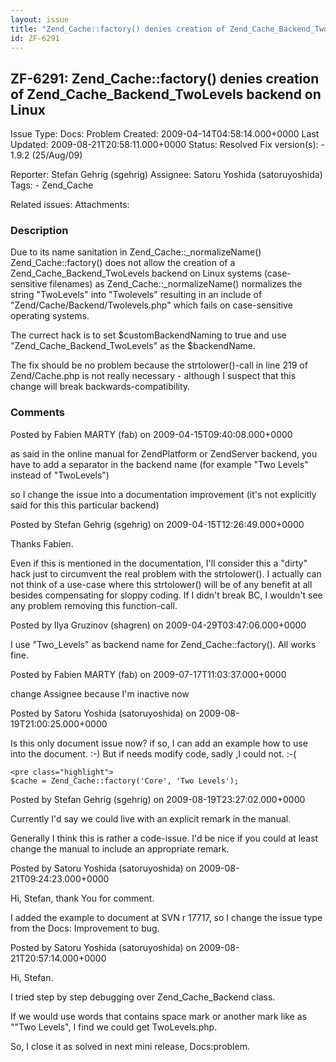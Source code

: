 ```yaml
---
layout: issue
title: "Zend_Cache::factory() denies creation of Zend_Cache_Backend_TwoLevels backend on Linux"
id: ZF-6291
---
```


ZF-6291: Zend\_Cache::factory() denies creation of Zend\_Cache\_Backend\_TwoLevels backend on Linux
---------------------------------------------------------------------------------------------------

 Issue Type: Docs: Problem Created: 2009-04-14T04:58:14.000+0000 Last Updated: 2009-08-21T20:58:11.000+0000 Status: Resolved Fix version(s): - 1.9.2 (25/Aug/09)
 
 Reporter:  Stefan Gehrig (sgehrig)  Assignee:  Satoru Yoshida (satoruyoshida)  Tags: - Zend\_Cache
 
 Related issues: 
 Attachments: 
### Description

Due to its name sanitation in Zend\_Cache::\_normalizeName() Zend\_Cache::factory() does not allow the creation of a Zend\_Cache\_Backend\_TwoLevels backend on Linux systems (case-sensitive filenames) as Zend\_Cache::\_normalizeName() normalizes the string "TwoLevels" into "Twolevels" resulting in an include of "Zend/Cache/Backend/Twolevels.php" which fails on case-sensitive operating systems.

The currect hack is to set $customBackendNaming to true and use "Zend\_Cache\_Backend\_TwoLevels" as the $backendName.

The fix should be no problem because the strtolower()-call in line 219 of Zend/Cache.php is not really necessary - although I suspect that this change will break backwards-compatibility.

 

 

### Comments

Posted by Fabien MARTY (fab) on 2009-04-15T09:40:08.000+0000

as said in the online manual for ZendPlatform or ZendServer backend, you have to add a separator in the backend name (for example "Two Levels" instead of "TwoLevels")

so I change the issue into a documentation improvement (it's not explicitly said for this this particular backend)

 

 

Posted by Stefan Gehrig (sgehrig) on 2009-04-15T12:26:49.000+0000

Thanks Fabien.

Even if this is mentioned in the documentation, I'll consider this a "dirty" hack just to circumvent the real problem with the strtolower(). I actually can not think of a use-case where this strtolower() will be of any benefit at all besides compensating for sloppy coding. If I didn't break BC, I wouldn't see any problem removing this function-call.

 

 

Posted by Ilya Gruzinov (shagren) on 2009-04-29T03:47:06.000+0000

I use "Two\_Levels" as backend name for Zend\_Cache::factory(). All works fine.

 

 

Posted by Fabien MARTY (fab) on 2009-07-17T11:03:37.000+0000

change Assignee because I'm inactive now

 

 

Posted by Satoru Yoshida (satoruyoshida) on 2009-08-19T21:00:25.000+0000

Is this only document issue now? if so, I can add an example how to use into the document. :-) But if needs modify code, sadly ,I could not. :-(

 
    <pre class="highlight">
    $cache = Zend_Cache::factory('Core', 'Two Levels');


 

 

Posted by Stefan Gehrig (sgehrig) on 2009-08-19T23:27:02.000+0000

Currently I'd say we could live with an explicit remark in the manual.

Generally I think this is rather a code-issue. I'd be nice if you could at least change the manual to include an appropriate remark.

 

 

Posted by Satoru Yoshida (satoruyoshida) on 2009-08-21T09:24:23.000+0000

Hi, Stefan, thank You for comment.

I added the example to document at SVN r 17717, so I change the issue type from the Docs: Improvement to bug.

 

 

Posted by Satoru Yoshida (satoruyoshida) on 2009-08-21T20:57:14.000+0000

Hi, Stefan.

I tried step by step debugging over Zend\_Cache\_Backend class.

If we would use words that contains space mark or another mark like as ""Two Levels", I find we could get TwoLevels.php.

So, I close it as solved in next mini release, Docs:problem.

 

 